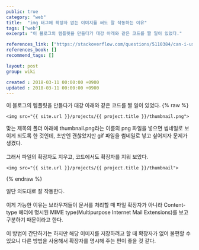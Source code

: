 ```yaml
---
public: true
category: "web"
title:  "img 태그에 확장자 없는 이미지를 써도 잘 작동하는 이유"
tags: ["web"]
excerpt: "이 블로그의 템플릿을 만들다가 대강 아래와 같은 코드를 짤 일이 있었다."

references_link: ["https://stackoverflow.com/questions/5110384/can-i-use-images-without-extension-in-img","https://developer.mozilla.org/en-US/docs/Web/HTTP/Basics_of_HTTP/MIME_types"]
references_book: []
recommend_tags: []

layout: post
group: wiki

created : 2018-03-11 00:00:00 +0900
updated : 2018-03-11 00:00:00 +0900
---
```


이 블로그의 템플릿을 만들다가 대강 아래와 같은 코드를 짤 일이 있었다.
{% raw %}
```
<img src="{{ site.url }}/projects/{{ project.title }}/thumbnail.png">
```
맞는 제목의 폴더 아래에 thumbnail.png라는 이름의 png 파일을 넣으면 썸네일로 보이게 되도록 한 것인데, 초반엔 괜찮았지만 gif 파일을 썸네일로 넣고 싶어지자 문제가 생겼다.<br><br>
그래서 파일의 확장자도 지우고, 코드에서도 확장자를 지워 보았다.
```
<img src="{{ site.url }}/projects/{{ project.title }}/thumbnail">
```
{% endraw %}

일단 의도대로 잘 작동한다.<br><br>
이게 가능한 이유는 브라우저들이 문서를 처리할 때 파일 확장자가 아니라 Content-type 헤더에 명시된 MIME type(Multipurpose Internet Mail Extensions)를 보고 구분하기 때문이라고 한다.<br><br>
이 방법이 간단하기는 하지만 해당 이미지를 저장하려고 할 때 확장자가 없어 불편할 수 있으니 다른 방법을 사용해서 확장자를 명시해 주는 편이 좋을 것 같다.
